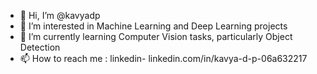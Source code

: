 - 👋 Hi, I’m @kavyadp
- 👀 I’m interested in Machine Learning and Deep Learning projects
- 🌱 I’m currently learning Computer Vision tasks, particularly Object Detection
- 📫 How to reach me : linkedin- linkedin.com/in/kavya-d-p-06a632217

<!---
kavyadp/kavyadp is a ✨ special ✨ repository because its `README.md` (this file) appears on your GitHub profile.
You can click the Preview link to take a look at your changes.
--->
